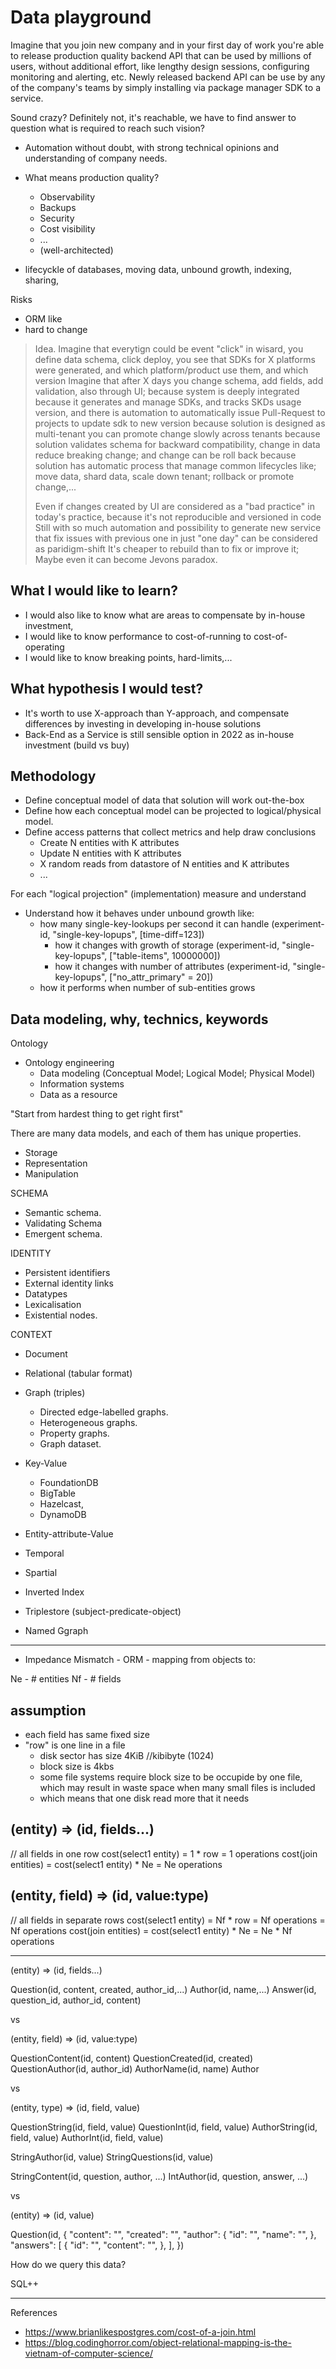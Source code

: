 # Data playground
Imagine that you join new company and in your first day of work you're able to release production quality backend API
that can be used by millions of users, without additional effort, like lengthy design sessions, configuring monitoring and alerting, etc.
Newly released backend API can be use by any of the company's teams by simply installing via package manager SDK to a service.

Sound crazy? Definitely not, it's reachable, we have to find answer to question what is required to reach such vision?
- Automation without doubt, with strong technical opinions and understanding of company needs.
- What means production quality?
  - Observability
  - Backups
  - Security
  - Cost visibility
  - ...
  - (well-architected)

- lifecyckle of databases, moving data, unbound growth, indexing, sharing, 

Risks
- ORM like
- hard to change

> Idea. Imagine that everytign could be event "click" in wisard, you define data schema, click deploy,
> you see that SDKs for X platforms were generated, and which platform/product use them, and which version
> Imagine that after X days you change schema, add fields, add validation, also through UI; because system is deeply integrated
> because it generates and manage SDKs, and tracks SKDs usage version, and there is automation to automatically issue Pull-Request to projects to update sdk to new version
> because solution is designed as multi-tenant you can promote change slowly across tenants
> because solution validates schema for backward compatibility, change in data reduce breaking change; and change can be roll back
> because solution has automatic process that manage common lifecycles like; move data, shard data, scale down tenant; rollback or promote change,...
> 
> Even if changes created by UI are considered as a "bad practice" in today's practice, because it's not reproducible and versioned in code
> Still with so much automation and possibility to generate new service that fix issues with previous one in just "one day" can be considered as paridigm-shift 
> It's cheaper to rebuild than to fix or improve it; Maybe even it can become Jevons paradox.

## What I would like to learn?
- I would also like to know what are areas to compensate by in-house investment,
- I would like to know performance to cost-of-running to cost-of-operating 
- I would like to know breaking points, hard-limits,...

## What hypothesis I would test?
- It's worth to use X-approach than Y-approach, and compensate differences by investing in developing in-house solutions
- Back-End as a Service is still sensible option in 2022 as in-house investment (build vs buy)

## Methodology
- Define conceptual model of data that solution will work out-the-box
- Define how each conceptual model can be projected to logical/physical model.
- Define access patterns that collect metrics and help draw conclusions
  - Create N entities with K attributes
  - Update N entities with K attributes
  - X random reads from datastore of N entities and K attributes
  - ...

For each "logical projection" (implementation) measure and understand
- Understand how it behaves under unbound growth like:
  - how many single-key-lookups per second it can handle      (experiment-id, "single-key-lopups", [time-diff=123])
    - how it changes with growth of storage                   (experiment-id, "single-key-lopups", ["table-items", 10000000])
    - how it changes with number of attributes                (experiment-id, "single-key-lopups", ["no_attr_primary" = 20])
  - how it performs when number of sub-entities grows 


## Data modeling, why, technics, keywords
Ontology
- Ontology engineering
  - Data modeling (Conceptual Model; Logical Model; Physical Model)
  - Information systems
  - Data as a resource

"Start from hardest thing to get right first"

There are many data models, and each of them has unique properties.
- Storage
- Representation
- Manipulation

SCHEMA
- Semantic schema.
- Validating Schema
- Emergent schema.

IDENTITY
- Persistent identifiers
- External identity links
- Datatypes
- Lexicalisation
- Existential nodes.

CONTEXT

- Document 
- Relational (tabular format)
- Graph (triples)
  - Directed edge-labelled graphs.
  - Heterogeneous graphs.
  - Property graphs.
  - Graph dataset.
- Key-Value
  - FoundationDB
  - BigTable
  - Hazelcast, 
  - DynamoDB

- Entity-attribute-Value
- Temporal
- Spartial

- Inverted Index
- Triplestore (subject-predicate-object)
- Named Ggraph

---

- Impedance Mismatch - ORM - mapping from objects to:

Ne - # entities
Nf - # fields

## assumption
- each field has same fixed size
- "row" is one line in a file
  - disk sector has size 4KiB //kibibyte (1024)
  - block size is 4kbs
  - some file systems require block size to be occupide by one file, which may result in waste space when many small files is included
  - which means that one disk read more that it needs

## (entity) => (id, fields...)
// all fields in one row
cost(select1 entity) = 1 * row                     =  1 operations
cost(join entities)  = cost(select1 entity) * Ne   = Ne operations

## (entity, field) => (id, value:type)
// all fields in separate rows
cost(select1 entity) = Nf * row  = Nf operations   = Nf operations
cost(join entities)  = cost(select1 entity) * Ne   = Ne * Nf operations

---

(entity) => (id, fields...)

Question(id, content, created, author_id,...)
Author(id, name,...)
Answer(id, question_id, author_id, content)

vs

(entity, field) => (id, value:type)

QuestionContent(id, content)
QuestionCreated(id, created)
QuestionAuthor(id, author_id)
AuthorName(id, name)
Author

vs

(entity, type) => (id, field, value)

QuestionString(id, field, value)
QuestionInt(id, field, value)
AuthorString(id, field, value)
AuthorInt(id, field, value)

StringAuthor(id, value)
StringQuestions(id, value)

StringContent(id, question, author, ...)
IntAuthor(id, question, answer, ...)


vs

(entity) => (id, value)

Question(id, {
  "content": "",
  "created": "",
  "author": {
    "id": "",
    "name": "",
  },
  "answers": [
    {
      "id": "",
      "content": "",
    },
  ],
})

How do we query this data?

SQL++

---
References
- https://www.brianlikespostgres.com/cost-of-a-join.html
- https://blog.codinghorror.com/object-relational-mapping-is-the-vietnam-of-computer-science/
